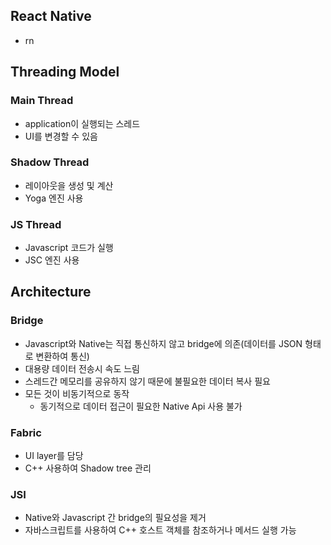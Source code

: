 ## React Native

- rn

## Threading Model

### Main Thread

- application이 실행되는 스레드
- UI를 변경할 수 있음

### Shadow Thread

- 레이아웃을 생성 및 계산
- Yoga 엔진 사용

### JS Thread

- Javascript 코드가 실행
- JSC 엔진 사용

## Architecture

### Bridge

- Javascript와 Native는 직접 통신하지 않고 bridge에 의존(데이터를 JSON 형태로 변환하여 통신)
- 대용량 데이터 전송시 속도 느림
- 스레드간 메모리를 공유하지 않기 때문에 불필요한 데이터 복사 필요
- 모든 것이 비동기적으로 동작
  - 동기적으로 데이터 접근이 필요한 Native Api 사용 불가

### Fabric

- UI layer를 담당
- C++ 사용하여 Shadow tree 관리

### JSI

- Native와 Javascript 간 bridge의 필요성을 제거
- 자바스크립트를 사용하여 C++ 호스트 객체를 참조하거나 메서드 실행 가능
